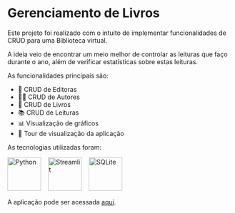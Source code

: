
# Gerenciamento de Livros

Este projeto foi realizado com o intuito de implementar funcionalidades de CRUD para uma Biblioteca virtual.

A ideia veio de encontrar um meio melhor de controlar as leituras que faço durante o ano, além de verificar estatísticas sobre estas leituras.

As funcionalidades principais são:

- 🏢 CRUD de Editoras
- 🧑‍💼 CRUD de Autores
- 📗 CRUD de Livros
- 📚 CRUD de Leituras
- 📊 Visualização de gráficos
- 🚀 Tour de visualização da aplicação

As tecnologias utilizadas foram:

<div  display='inline'>
<img  width=75  src="https://cdn.jsdelivr.net/gh/devicons/devicon/icons/python/python-original.svg" alt="Python"/>&nbsp;&nbsp;&nbsp;
<img  width=75  src="https://streamlit.io/images/brand/streamlit-mark-color.svg" alt="Streamlit"/>&nbsp;&nbsp;&nbsp;
<img  width=75  src="https://cdn.jsdelivr.net/gh/devicons/devicon/icons/sqlite/sqlite-original.svg"  alt="SQLite" />

</div>

A aplicação pode ser acessada [aqui](https://agz-lib.streamlit.app/).